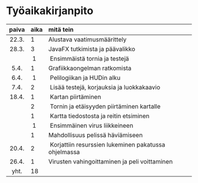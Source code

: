 # Työaikakirjanpito

| paiva | aika | mitä tein                                            |
| :----:|:-----| :-----                                               |
| 22.3. | 1    | Alustava vaatimusmäärittely                          |
| 28.3. | 3    | JavaFX tutkimista ja päävalikko                      |
|       | 1    | Ensimmäistä tornia ja testejä                        |
|  5.4. | 1    | Grafiikkaongelman ratkomista                         |
|  6.4. | 1    | Pelilogiikan ja HUDin alku                           |
|  7.4. | 2    | Lisää testejä, korjauksia ja luokkakaavio            |
| 18.4. | 1    | Kartan piirtäminen                                   |
|       | 2    | Tornin ja etäisyyden piirtäminen kartalle            |
|       | 1    | Kartta tiedostosta ja reitin etsiminen               |
|       | 1    | Ensimmäinen virus liikkeineen                        |
|       | 1    | Mahdollisuus pelissä häviämiseen                     |
| 20.4. | 2    | Korjattiin resurssien lukeminen pakatussa ohjelmassa |
| 26.4. | 1    | Virusten vahingoittaminen ja peli voittaminen        |
| yht.  | 18   |                                                      |
